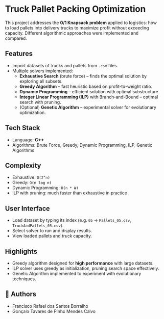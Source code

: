 # Truck Pallet Packing Optimization

This project addresses the **0/1 Knapsack problem** applied to logistics: how to load pallets into delivery trucks to maximize profit without exceeding capacity. Different algorithmic approaches were implemented and compared.

## Features
- Import datasets of trucks and pallets from `.csv` files.
- Multiple solvers implemented:
  - **Exhaustive Search** (brute force) – finds the optimal solution by exploring all subsets.
  - **Greedy Algorithm** – fast heuristic based on profit-to-weight ratio.
  - **Dynamic Programming** – efficient solution with optimal substructure.
  - **Integer Linear Programming (ILP)** with Branch-and-Bound – optimal search with pruning.
  - (Optional) **Genetic Algorithm** – experimental solver for evolutionary optimization.

##  Tech Stack
- Language: **C++**
- Algorithms: Brute Force, Greedy, Dynamic Programming, ILP, Genetic Algorithms

## Complexity
- Exhaustive: `O(2^n)`  
- Greedy: `O(n log n)`  
- Dynamic Programming: `O(n * W)`  
- ILP with pruning: much faster than exhaustive in practice

##  User Interface
- Load dataset by typing its index (e.g. `05` → `Pallets_05.csv`, `TruckAndPallets_05.csv`).
- Select solver to run and display results.
- View loaded pallets and truck capacity.

## Highlights
- Greedy algorithm designed for **high performance** with large datasets.  
- ILP solver uses greedy as initialization, pruning search space effectively.  
- Genetic Algorithm implemented to experiment with evolutionary techniques.

## 👥 Authors
- Francisco Rafael dos Santos Borralho  
- Gonçalo Tavares de Pinho Mendes Calvo
